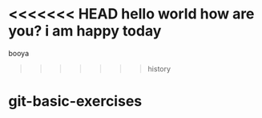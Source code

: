 <<<<<<< HEAD
hello world
how are you?
i am happy today
=======
booya
>>>>>>> history
# git-basic-exercises
